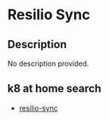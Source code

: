 # Resilio Sync

## Description

No description provided.

## k8 at home search

- [resilio-sync](https://nanne.dev/k8s-at-home-search/#/resilio-sync)

